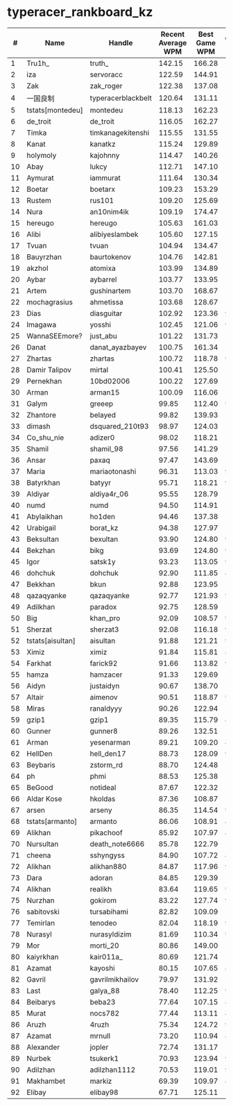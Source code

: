 # typeracer_rankboard_kz

| # | Name | Handle | Recent Average WPM | Best Game WPM | Certified WPM | 
| --- | --- | --- | --- | --- | --- | 
| 1 | Tru1h_ | truth_ | 142.15 | 166.28 | 172.47 | 
| 2 | iza | servoracc | 122.59 | 144.91 | 130.57 | 
| 3 | Zak | zak_roger | 122.38 | 137.08 | 134.02 | 
| 4 | 一国良制 | typeracerblackbelt | 120.64 | 131.11 | 134.90 | 
| 5 | tstats[montedeu] | montedeu | 118.13 | 162.23 | 126.80 | 
| 6 | de_troit | de_troit | 116.05 | 162.27 | 126.46 | 
| 7 | Timka | timkanagekitenshi | 115.55 | 131.55 | 113.45 | 
| 8 | Kanat | kanatkz | 115.24 | 129.89 | 139.45 | 
| 9 | holymoly | kajohnny | 114.47 | 140.26 | 117.86 | 
| 10 | Abay | lukcy | 112.71 | 147.10 | 147.23 | 
| 11 | Aymurat | iammurat | 111.64 | 130.34 | 124.68 | 
| 12 | Boetar | boetarx | 109.23 | 153.29 | 156.53 | 
| 13 | Rustem | rus101 | 109.20 | 125.69 | 123.03 | 
| 14 | Nura | an10nim4ik | 109.19 | 174.47 | 163.35 | 
| 15 | hereugo | hereugo | 105.63 | 161.03 | 131.88 | 
| 16 | Alibi | alibiyeslambek | 105.60 | 127.15 | 112.23 | 
| 17 | Tvuan | tvuan | 104.94 | 134.47 | 116.07 | 
| 18 | Bauyrzhan | baurtokenov | 104.76 | 142.81 | 117.63 | 
| 19 | akzhol | atomixa | 103.99 | 134.89 | 106.75 | 
| 20 | Aybar | aybarrel | 103.77 | 133.95 | 112.42 | 
| 21 | Artem | gushinartem | 103.70 | 168.67 | 127.43 | 
| 22 | mochagrasius | ahmetissa | 103.68 | 128.67 | 127.00 | 
| 23 | Dias | diasguitar | 102.92 | 123.36 | 96.18 | 
| 24 | Imagawa | yosshi | 102.45 | 121.06 | 95.05 | 
| 25 | WannaSEEmore? | just_abu | 101.22 | 131.73 | 103.90 | 
| 26 | Danat | danat_ayazbayev | 100.75 | 161.34 | 142.01 | 
| 27 | Zhartas | zhartas | 100.72 | 118.78 | 94.91 | 
| 28 | Damir Talipov | mirtal | 100.41 | 125.50 | 116.16 | 
| 29 | Pernekhan | 10bd02006 | 100.22 | 127.69 | 116.61 | 
| 30 | Arman | arman15 | 100.09 | 116.06 | 102.39 | 
| 31 | Galym | greeep | 99.85 | 112.40 | 94.91 | 
| 32 | Zhantore | belayed | 99.82 | 139.93 | 105.93 | 
| 33 | dimash | dsquared_210t93 | 98.97 | 124.03 | 100.32 | 
| 34 | Co_shu_nie | adizer0 | 98.02 | 118.21 | 118.94 | 
| 35 | Shamil | shamil_98 | 97.56 | 141.29 | 113.08 | 
| 36 | Ansar | paxaq | 97.47 | 143.69 | 125.89 | 
| 37 | Maria | mariaotonashi | 96.31 | 113.03 | 90.21 | 
| 38 | Batyrkhan | batyyr | 95.71 | 118.21 | 96.55 | 
| 39 | Aldiyar | aldiya4r_06 | 95.55 | 128.79 | 106.85 | 
| 40 | numd | numd | 94.50 | 114.91 | 100.90 | 
| 41 | Abylaikhan | ho1den | 94.46 | 137.38 | 105.04 | 
| 42 | Urabigail | borat_kz | 94.38 | 127.97 | 100.02 | 
| 43 | Beksultan | bexultan | 93.90 | 124.80 | 93.86 | 
| 44 | Bekzhan | bikg | 93.69 | 124.80 | 94.12 | 
| 45 | Igor | satsk1y | 93.23 | 113.05 | 91.75 | 
| 46 | dohchuk | dohchuk | 92.90 | 111.85 | 89.93 | 
| 47 | Bekkhan | bkun | 92.88 | 123.95 | 113.13 | 
| 48 | qazaqyanke | qazaqyanke | 92.77 | 121.93 | 94.27 | 
| 49 | Adilkhan | paradox | 92.75 | 128.59 | 100.96 | 
| 50 | Big | khan_pro | 92.09 | 108.57 | 92.19 | 
| 51 | Sherzat | sherzat3 | 92.08 | 116.18 | 90.50 | 
| 52 | tstats[aisultan] | aisultan | 91.88 | 121.21 | 93.27 | 
| 53 | Ximiz | ximiz | 91.84 | 115.81 | 87.28 | 
| 54 | Farkhat | farick92 | 91.66 | 113.82 | 98.11 | 
| 55 | hamza | hamzacer | 91.33 | 129.69 | 111.13 | 
| 56 | Aidyn | justaidyn | 90.67 | 138.70 | 122.86 | 
| 57 | Altair | aimenov | 90.51 | 118.87 | 92.19 | 
| 58 | Miras | ranaldyyy | 90.26 | 122.94 | 103.18 | 
| 59 | gzip1 | gzip1 | 89.35 | 115.79 | 89.16 | 
| 60 | Gunner | gunner8 | 89.26 | 132.51 | 101.75 | 
| 61 | Arman | yesenarman | 89.21 | 109.20 | 89.28 | 
| 62 | HellDen | hell_den17 | 88.73 | 128.09 | 99.18 | 
| 63 | Beybaris | zstorm_rd | 88.70 | 124.48 | 104.25 | 
| 64 | ph | phmi | 88.53 | 125.38 | 101.36 | 
| 65 | BeGood | notideal | 87.67 | 122.32 | 103.70 | 
| 66 | Aldar Kose | hkoldas | 87.36 | 108.87 | 103.17 | 
| 67 | arsen | arseny | 86.35 | 114.54 | 97.75 | 
| 68 | tstats[armanto] | armanto | 86.06 | 108.91 | 89.07 | 
| 69 | Alikhan | pikachoof | 85.92 | 107.97 | 82.90 | 
| 70 | Nursultan | death_note6666 | 85.78 | 122.79 | 111.92 | 
| 71 | cheena | sshyngyss | 84.90 | 107.72 | 86.31 | 
| 72 | Alikhan | alikhan880 | 84.87 | 117.96 | 95.16 | 
| 73 | Dara | adoran | 84.85 | 129.39 | 107.47 | 
| 74 | Alikhan | realikh | 83.64 | 119.65 | 90.29 | 
| 75 | Nurzhan | gokirom | 83.22 | 127.74 | 97.49 | 
| 76 | sabitovski | tursabihami | 82.82 | 109.09 | 109.12 | 
| 77 | Temirlan | tenodeo | 82.04 | 118.19 | 95.88 | 
| 78 | Nurasyl | nurasyldizim | 81.69 | 110.34 | 92.84 | 
| 79 | Mor | morti_20 | 80.86 | 149.00 | 121.07 | 
| 80 | kaiyrkhan | kair011a_ | 80.69 | 121.74 | 113.08 | 
| 81 | Azamat | kayoshi | 80.15 | 107.65 | 87.82 | 
| 82 | Gavril | gavrilmikhailov | 79.97 | 131.92 | 100.03 | 
| 83 | Last | galya_88 | 78.40 | 112.25 | 92.05 | 
| 84 | Beibarys | beba23 | 77.64 | 107.15 | 81.84 | 
| 85 | Murat | nocs782 | 77.44 | 113.11 | 89.91 | 
| 86 | Aruzh | 4ruzh | 75.34 | 124.72 | 94.87 | 
| 87 | Azamat | mrnull | 73.20 | 110.94 | 89.38 | 
| 88 | Alexander | jopler | 72.74 | 131.17 | 102.27 | 
| 89 | Nurbek | tsukerk1 | 70.93 | 123.94 | 95.43 | 
| 90 | Adilzhan | adilzhan1112 | 70.53 | 119.01 | 93.81 | 
| 91 | Makhambet | markiz | 69.39 | 109.97 | 88.23 | 
| 92 | Elibay | elibay98 | 67.71 | 125.11 | 112.07 |
